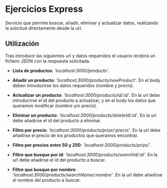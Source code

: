 # Ejercicios Express

Servicio que permite buscar, añadir, eliminar y actualizar datos, realizando la solicitud directamente desde la url.

## Utilización

Tras introducir las siguientes url y datos requeridos el usuario recibirá un fichero JSON con la respuesta solicitada.

- <b>Lista de productos</b>: <i>'localhost:3000/products'</i>.

- <b>Añadir un producto</b>: <i>'localhost:3000/products/newProduct'</i>. En el body deben introducirse los datos requeridos (nombre y precio).

- <b>Actualizar un producto</b>: <i>'localhost:3000/products/id/:id'</i>. En la url debe introducirse el id del producto a actualizar, y en el body los datos que queramos modificar (nombre y/o precio).

- <b>Eliminar un producto</b>: <i>'localhost:3000/products/deleteId/:id'</i>. En la url debe añadirse el id del producto a eliminar.

- <b>Filtro por precio</b>: <i>'localhost:3000/products/prize/:precio'</i>. En la url debe añadirse el precio de los productos que queramos encontrar.

- <b>Filtro por precios entre 50 y 250</b>: <i>'localhost:3000/products/prize/'</i>.

- <b>Filtro que busque por id</b>: <i>'localhost:3000/products/searchId/:id'</i>. En la url debe añadirse el id del producto a buscar.

- <b>Filtro que busque por nombre</b>: <i>'localhost:3000/products/searchName/:nombre'</i>. En la url debe añadirse el nombre del producto a buscar.
